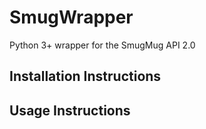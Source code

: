# SmugWrapper
Python 3+ wrapper for the SmugMug API 2.0

## Installation Instructions

## Usage Instructions
